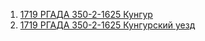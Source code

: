 1. [1719 РГАДА 350-2-1625 Кунгур](1719-РГАДА-350-2-1625-Кунгур.md)
1. [1719 РГАДА 350-2-1625 Кунгурский уезд](1719-РГАДА-350-2-1625-Кунгурский%20уезд.md)

